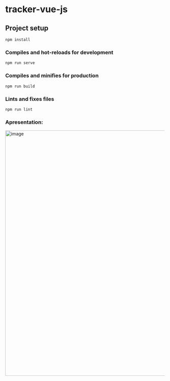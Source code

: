 # tracker-vue-js

## Project setup
```
npm install
```

### Compiles and hot-reloads for development
```
npm run serve
```

### Compiles and minifies for production
```
npm run build
```

### Lints and fixes files
```
npm run lint
```
### Apresentation:

<img width="774" alt="image" src="https://github.com/SuzukiJhor/Tracker-Vue.js/assets/95131108/d1a19d28-ea47-43d8-b35a-945b755db117">


